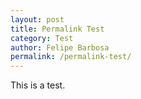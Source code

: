 ```yaml
---
layout: post
title: Permalink Test
category: Test
author: Felipe Barbosa
permalink: /permalink-test/
---
```


This is a test.